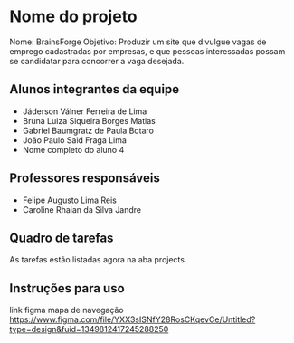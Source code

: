 # Nome do projeto
Nome: BrainsForge
Objetivo: Produzir um site que divulgue vagas de emprego cadastradas por empresas, e que pessoas interessadas possam se candidatar para concorrer a vaga desejada.

## Alunos integrantes da equipe

* Jáderson Válner Ferreira de Lima
* Bruna Luiza Siqueira Borges Matias
* Gabriel Baumgratz de Paula Botaro
* João Paulo Said Fraga Lima
* Nome completo do aluno 4

## Professores responsáveis

* Felipe Augusto Lima Reis
* Caroline Rhaian da Silva Jandre

## Quadro de tarefas
As tarefas estão listadas agora na aba projects.


## Instruções para uso
link figma mapa de navegação  https://www.figma.com/file/YXX3sISNfY28RosCKqevCe/Untitled?type=design&fuid=1349812417245288250
